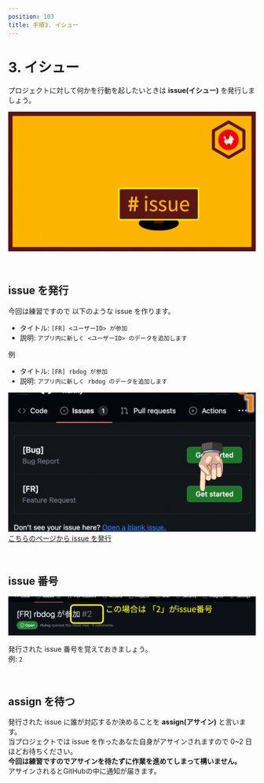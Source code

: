 ```yaml
---
position: 103
title: 手順3. イシュー
---
```


# 3. イシュー

プロジェクトに対して何かを行動を起したいときは **issue(イシュー)** を発行しましょう。

![gif](/tutorial/eye-issue.gif)

<br />

## issue を発行

今回は練習ですので 以下のような issue を作ります。

- タイトル: `[FR] <ユーザーID> が参加`
- 説明: `アプリ内に新しく <ユーザーID> のデータを追加します`

例

- タイトル: `[FR] rbdog が参加`
- 説明: `アプリ内に新しく rbdog のデータを追加します`

![gif](/tutorial/issue.gif)  
<a href="https://github.com/rubydog-jp/hunny/issues" class='linkbutton'>こちらのページから issue を発行</a>

<br />

## issue 番号

![image](/tutorial/issue-number.png)

発行された issue 番号を覚えておきましょう。  
例: `2`

<br />

## assign を待つ

発行された issue に誰が対応するか決めることを **assign(アサイン)** と言います。  
当プロジェクトでは issue を作ったあなた自身がアサインされますので 0~2 日ほどお待ちください。  
**今回は練習ですのでアサインを待たずに作業を進めてしまって構いません。**  
アサインされるとGitHubの中に通知が届きます。
